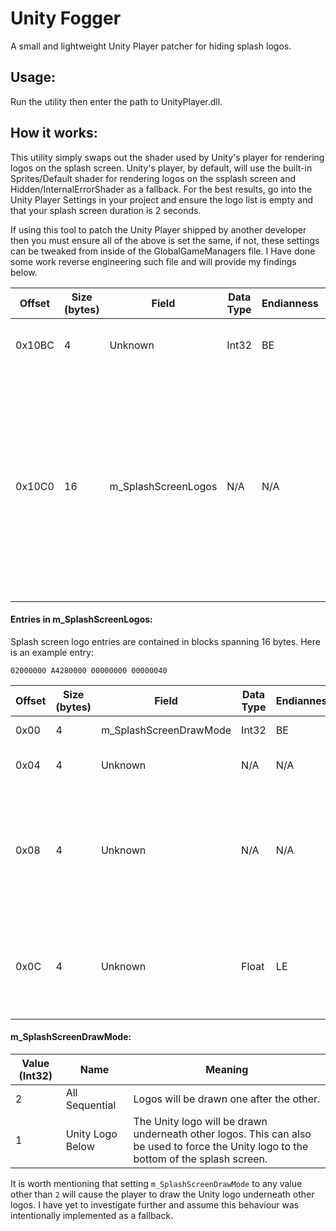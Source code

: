 # Unity Fogger
A small and lightweight Unity Player patcher for hiding splash logos.

## Usage:
Run the utility then enter the path to UnityPlayer.dll.

## How it works:

This utility simply swaps out the shader used by Unity's player for rendering logos on the splash screen. Unity's player, by default, will use the built-in Sprites/Default shader for rendering logos on the ssplash screen and Hidden/InternalErrorShader as a fallback. For the best results, go into the Unity Player Settings in your project and ensure the logo list is empty and that your splash screen duration is 2 seconds.

If using this tool to patch the Unity Player shipped by another developer then you must ensure all of the above is set the same, if not, these settings can be tweaked from inside of the GlobalGameManagers file. I Have done some work reverse engineering such file and will provide my findings below.

| Offset          | Size (bytes) | Field               | Data Type | Endianness | Purpose                     |
|-----------------|--------------|---------------------|-----------|------------|-----------------------------|
| 0x10BC          | 4            | Unknown             | Int32     | BE         | The number of logo entries. |
| 0x10C0          | 16           | m_SplashScreenLogos | N/A       | N/A        | The first logo entry. Depending on how the splash screen is configured in the player settings, the first entry will be Unity's logo; otherwise the developer's logo. |

#### Entries in m_SplashScreenLogos:

Splash screen logo entries are contained in blocks spanning 16 bytes. Here is an example entry:

`02000000 A4280000 00000000 00000040`

| Offset | Size (bytes) | Field                  | Data Type | Endianness | Purpose                   |
|--------|--------------|------------------------|-----------|------------|---------------------------|
| 0x00   | 4            | m_SplashScreenDrawMode | Int32     | BE         | Sets the logos draw mode. |
| 0x04   | 4            | Unknown                | N/A       | N/A        | Appears to be a pointer to the logo. Unity will use `0xA4280000` for its logo. |
| 0x08   | 4            | Unknown                | N/A       | N/A        | Doubt it is padding and is instead for future-proofing, much like you would see in ELF. Other possibilities include `m_SplashScreenLogoStyle`, `m_SplashScreenAnimation`, `m_ShowUnitySplashScreen`, `m_ShowUnitySplashLogo`, etc. |
| 0x0C   | 4            | Unknown                | Float     | LE         | The logo duration in seconds, not including the 0.5 seconds the player adds for transitions.  Minimum value is 2 seconds and the maximum value is 10 seconds. |


#### m_SplashScreenDrawMode:

| Value (Int32) | Name             | Meaning |
|---------------|------------------|---------|
| 2             | All Sequential   | Logos will be drawn one after the other. |
| 1             | Unity Logo Below | The Unity logo will be drawn underneath other logos. This can also be used to force the Unity logo to the bottom of the splash screen. |

It is worth mentioning that setting `m_SplashScreenDrawMode` to any value other than `2` will cause the player to draw the Unity logo underneath other logos. I have yet to investigate further and assume this behaviour was intentionally implemented as a fallback.
